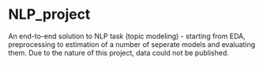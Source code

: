 # NLP_project
An end-to-end solution to NLP task (topic modeling) - starting from EDA, preprocessing to estimation of a number of seperate models and evaluating them. Due to the nature of this project, data could not be published.
